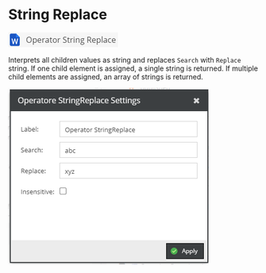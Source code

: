 # String Replace

![Symbol](../../../img/gridconfig/operator_stringreplace_symbol.png)


Interprets all children values as string and replaces `Search` with `Replace` string. If one child 
element is assigned, a single string is returned. If multiple child elements are assigned, an array
of strings is returned.

![Sample](../../../img/gridconfig/operator_stringreplace_sample.png)
